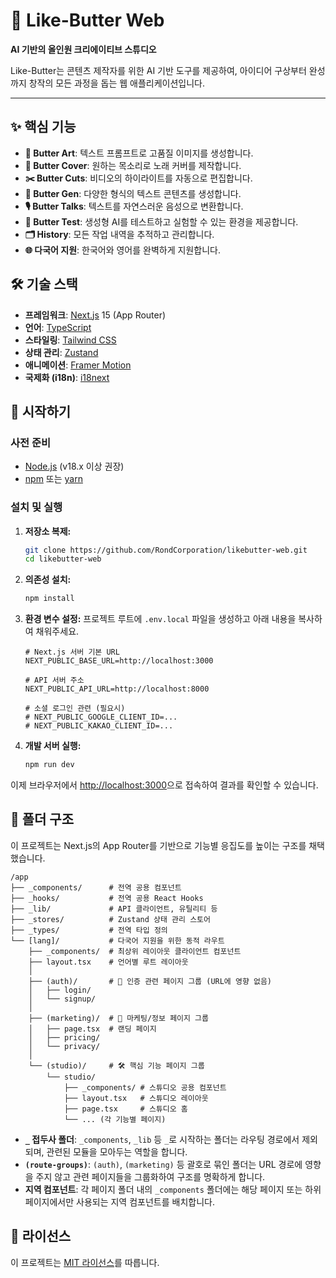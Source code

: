 # 🧈 Like-Butter Web

**AI 기반의 올인원 크리에이티브 스튜디오**

Like-Butter는 콘텐츠 제작자를 위한 AI 기반 도구를 제공하여, 아이디어 구상부터 완성까지 창작의 모든 과정을 돕는 웹 애플리케이션입니다.

---

## ✨ 핵심 기능

- **🎨 Butter Art**: 텍스트 프롬프트로 고품질 이미지를 생성합니다.
- **🎵 Butter Cover**: 원하는 목소리로 노래 커버를 제작합니다.
- **✂️ Butter Cuts**: 비디오의 하이라이트를 자동으로 편집합니다.
- **🤖 Butter Gen**: 다양한 형식의 텍스트 콘텐츠를 생성합니다.
- **🎙️ Butter Talks**: 텍스트를 자연스러운 음성으로 변환합니다.
- **🧪 Butter Test**: 생성형 AI를 테스트하고 실험할 수 있는 환경을 제공합니다.
- **🗂️ History**: 모든 작업 내역을 추적하고 관리합니다.
- **🌐 다국어 지원**: 한국어와 영어를 완벽하게 지원합니다.

## 🛠️ 기술 스택

- **프레임워크**: [Next.js](https://nextjs.org/) 15 (App Router)
- **언어**: [TypeScript](https://www.typescriptlang.org/)
- **스타일링**: [Tailwind CSS](https://tailwindcss.com/)
- **상태 관리**: [Zustand](https://zustand-demo.pmnd.rs/)
- **애니메이션**: [Framer Motion](https://www.framer.com/motion/)
- **국제화 (i18n)**: [i18next](https://www.i18next.com/)

## 🚀 시작하기

### 사전 준비

- [Node.js](https://nodejs.org/) (v18.x 이상 권장)
- [npm](https://www.npmjs.com/) 또는 [yarn](https://yarnpkg.com/)

### 설치 및 실행

1.  **저장소 복제:**
    ```bash
    git clone https://github.com/RondCorporation/likebutter-web.git
    cd likebutter-web
    ```

2.  **의존성 설치:**
    ```bash
    npm install
    ```

3.  **환경 변수 설정:**
    프로젝트 루트에 `.env.local` 파일을 생성하고 아래 내용을 복사하여 채워주세요.
    ```env
    # Next.js 서버 기본 URL
    NEXT_PUBLIC_BASE_URL=http://localhost:3000

    # API 서버 주소
    NEXT_PUBLIC_API_URL=http://localhost:8000

    # 소셜 로그인 관련 (필요시)
    # NEXT_PUBLIC_GOOGLE_CLIENT_ID=...
    # NEXT_PUBLIC_KAKAO_CLIENT_ID=...
    ```

4.  **개발 서버 실행:**
    ```bash
    npm run dev
    ```

이제 브라우저에서 [http://localhost:3000](http://localhost:3000)으로 접속하여 결과를 확인할 수 있습니다.

## 📂 폴더 구조

이 프로젝트는 Next.js의 App Router를 기반으로 기능별 응집도를 높이는 구조를 채택했습니다.

```
/app
├── _components/      # 전역 공용 컴포넌트
├── _hooks/           # 전역 공용 React Hooks
├── _lib/             # API 클라이언트, 유틸리티 등
├── _stores/          # Zustand 상태 관리 스토어
├── _types/           # 전역 타입 정의
└── [lang]/           # 다국어 지원을 위한 동적 라우트
    ├── _components/  # 최상위 레이아웃 클라이언트 컴포넌트
    ├── layout.tsx    # 언어별 루트 레이아웃
    │
    ├── (auth)/       # 🔐 인증 관련 페이지 그룹 (URL에 영향 없음)
    │   ├── login/
    │   └── signup/
    │
    ├── (marketing)/  # 📢 마케팅/정보 페이지 그룹
    │   ├── page.tsx  # 랜딩 페이지
    │   ├── pricing/
    │   └── privacy/
    │
    └── (studio)/     # 🛠️ 핵심 기능 페이지 그룹
        └── studio/
            ├── _components/ # 스튜디오 공용 컴포넌트
            ├── layout.tsx   # 스튜디오 레이아웃
            ├── page.tsx     # 스튜디오 홈
            └── ... (각 기능별 페이지)
```

- **`_` 접두사 폴더**: `_components`, `_lib` 등 `_`로 시작하는 폴더는 라우팅 경로에서 제외되며, 관련된 모듈을 모아두는 역할을 합니다.
- **`(route-groups)`**: `(auth)`, `(marketing)` 등 괄호로 묶인 폴더는 URL 경로에 영향을 주지 않고 관련 페이지들을 그룹화하여 구조를 명확하게 합니다.
- **지역 컴포넌트**: 각 페이지 폴더 내의 `_components` 폴더에는 해당 페이지 또는 하위 페이지에서만 사용되는 지역 컴포넌트를 배치합니다.

## 📄 라이선스

이 프로젝트는 [MIT 라이선스](./LICENSE)를 따릅니다.